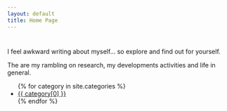 ```yaml
---
layout: default
title: Home Page
---
```

<h1></h1>
<p>I feel awkward writing about myself... so explore and find out for yourself.</p>
<p>The are my rambling on research, my developments activities and life in general.</p>

<ul class="link">
  {% for category in site.categories %}
  <li>
    <a href="categories/{{ category[0] }}">{{ category[0] }}</a>
  </li>
  {% endfor %}
</ul>

